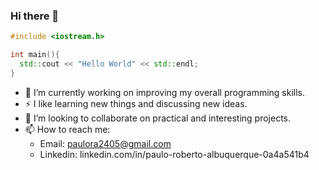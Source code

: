 ### Hi there 👋

```cpp
#include <iostream.h>

int main(){
  std::cout << "Hello World" << std::endl;
}
```

- 🔭 I’m currently working on improving my overall programming skills.
- ⚡  I like learning new things and discussing new ideas.
- 🌱 I’m looking to collaborate on practical and interesting projects.
- 📫 How to reach me: 
  - Email: paulora2405@gmail.com
  - Linkedin: linkedin.com/in/paulo-roberto-albuquerque-0a4a541b4

<!--
**paulora2405/paulora2405** is a ✨ _special_ ✨ repository because its `README.md` (this file) appears on your GitHub profile.

Here are some ideas to get you started:

- 🔭 I’m currently working on ...
- 🌱 I’m currently learning ...
- 👯 I’m looking to collaborate on ...
- 🤔 I’m looking for help with ...
- 💬 Ask me about ...
- 📫 How to reach me: ...
- 😄 Pronouns: ...
-  Fun fact: ...
-->
